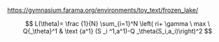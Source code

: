 https://gymnasium.farama.org/environments/toy_text/frozen_lake/  

$$ L(\theta)= \frac {1}{N} \sum_{i=1}^N \left( ri+ \gamma \ max \ Q{_\theta}^1 & \text {a^1} (S _i ^1,a^1)-Q _\theta(S_i,a_i)\right)^2  $$

